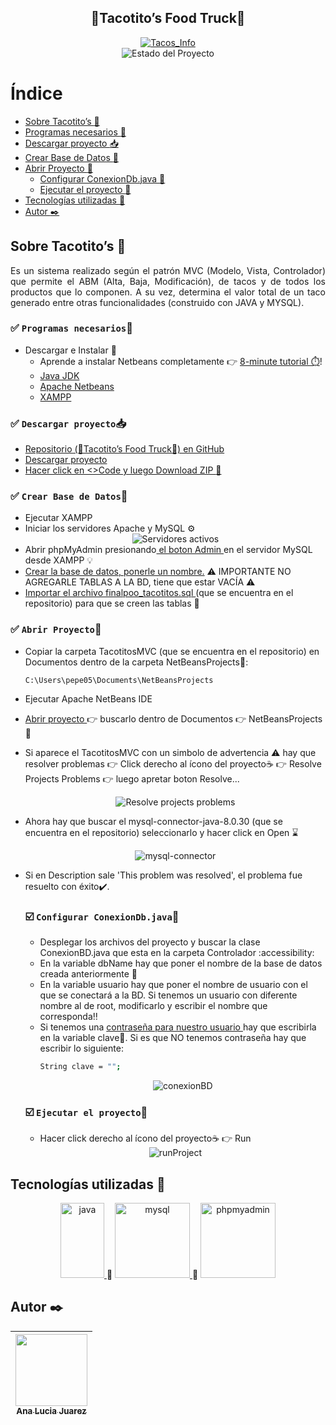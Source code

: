 <section align="center">
  <h1 align="center">🌮Tacotito’s Food Truck🌮</h1>
  <a href="https://www.mentta.com/blog/origen-de-los-tacos-mexicanos/" target="_blank"><img src="https://i.ibb.co/WHRGpcz/foodtruck.jpg" alt="Tacos_Info"></a>
   <section align="center">
   <img src="https://img.shields.io/badge/STATE-FINISHED-green" alt="Estado del Proyecto">
     </section>
</section>


# Índice
- [Sobre Tacotito’s :truck:](#sobre-tacotitos-truck)
- [Programas necesarios :memo:](#white_check_mark-programas-necesariosmemo)
- [Descargar proyecto :inbox_tray:](#white_check_mark-descargar-proyectoinbox_tray) 
- [Crear Base de Datos :wrench:](#white_check_mark-crear-base-de-datoswrench)
- [Abrir Proyecto :open_file_folder:](#white_check_mark-abrir-proyectoopen_file_folder)
    - [Configurar ConexionDb.java :nut_and_bolt:](#ballot_box_with_check-configurar-conexiondbjavanut_and_bolt)
    - [Ejecutar el proyecto :rocket:](#ballot_box_with_check-ejecutar-el-proyectorocket)
- [Tecnologías utilizadas :hammer:](#tecnologías-utilizadas-hammer)
- [Autor :black_nib:](#autor-black_nib)


## Sobre Tacotito’s :truck:

<p align="justify">
Es un sistema realizado según el patrón MVC (Modelo, Vista, Controlador) que permite el ABM (Alta, Baja, Modificación), de tacos y de todos los productos que lo componen. A su vez, determina el valor total de un taco generado entre otras funcionalidades (construido con JAVA y MYSQL).
</p>



### :white_check_mark: `Programas necesarios`:memo:
- Descargar e Instalar :arrow_down_small: 
  - Aprende a instalar Netbeans completamente :point_right: [8-minute tutorial ⏱️](https://www.youtube.com/watch?v=MXHsvSvJpHI)! 
  - <a href="https://www.oracle.com/ar/java/technologies/downloads/" target="_blank" rel="noopener noreferrer"> 
        Java JDK
    </a>    
  - <a href="https://netbeans.apache.org/" target="_blank"> 
        Apache Netbeans
    </a> 
  - <a href="https://www.apachefriends.org/es/index.html" target="_blank"> 
        XAMPP
    </a> 

### :white_check_mark: `Descargar proyecto`:inbox_tray:
- <a href="https://github.com/manita02/Tacotitos" target="_blank"> Repositorio (🌮Tacotito’s Food Truck🌮) en GitHub </a>
- [Descargar proyecto](https://github.com/manita02/Tacotitos/archive/refs/heads/main.zip)
- <a href="https://docs.github.com/es/repositories/working-with-files/using-files/downloading-source-code-archives" target="_blank"> Hacer click en <>Code y luego Download ZIP :dash:</a>

### :white_check_mark: `Crear Base de Datos`:wrench: 
- Ejecutar XAMPP
- Iniciar los servidores Apache y MySQL ⚙️
  <section align="center">
       <img src="https://upload.wikimedia.org/wikipedia/commons/d/de/XAMPP_Windows_10.PNG" alt="Servidores activos">
  </section>
- Abrir phpMyAdmin presionando<a href="https://www.youtube.com/watch?v=giCmjKBmK6A" target="_blank"> el boton Admin </a>en el servidor MySQL desde XAMPP :bulb: 
- <a href="https://disenowebakus.net/crear-una-base-de-datos-phpmyadmin-mysql-php.php" target="_blank"> Crear la base de datos, ponerle un nombre.</a> :warning: IMPORTANTE NO AGREGARLE TABLAS A LA BD, tiene que estar VACÍA :warning:  
- <a href="https://help.one.com/hc/es/articles/115005588189--C%C3%B3mo-importar-una-base-de-datos-a-phpMyAdmin-" target="_blank"> Importar el archivo finalpoo_tacotitos.sql </a>(que se encuentra en el repositorio) para que se creen las tablas :triangular_flag_on_post: 

### :white_check_mark: `Abrir Proyecto`:open_file_folder:
- Copiar la carpeta TacotitosMVC (que se encuentra en el repositorio) en Documentos dentro de la carpeta NetBeansProjects:high_brightness:: 
    ```
    C:\Users\pepe05\Documents\NetBeansProjects
    ```
- Ejecutar Apache NetBeans IDE
- <a href="https://www.youtube.com/watch?v=pqvPri4enR4" target="_blank"> Abrir proyecto </a>:point_right: buscarlo dentro de Documentos :point_right: NetBeansProjects :file_folder: 
- Si aparece el TacotitosMVC con un simbolo de advertencia :warning: hay que resolver problemas :point_right: Click derecho al ícono del proyecto☕ :point_right: Resolve Projects Problems :point_right: luego apretar boton Resolve...
  <section align="center">
       <img src="https://i.ibb.co/RcBp1MK/resolve.jpg" alt="Resolve projects problems">
  </section>
- Ahora hay que buscar el mysql-connector-java-8.0.30 (que se encuentra en el repositorio) seleccionarlo y hacer click en Open :hourglass:
  <section align="center">
       <img src="https://i.ibb.co/k2MVYSz/mysql-Connector.jpg" alt="mysql-connector">
  </section>
- Si en Description sale 'This problem was resolved', el problema fue resuelto con éxito:heavy_check_mark:.

   ### :ballot_box_with_check: `Configurar ConexionDb.java`:nut_and_bolt:
   - Desplegar los archivos del proyecto y buscar la clase ConexionBD.java que esta en la carpeta Controlador :accessibility:
   - En la variable dbName hay que poner el nombre de la base de datos creada anteriormente :link:
   - En la variable usuario hay que poner el nombre de usuario con el que se conectará a la BD. Si tenemos un usuario con diferente nombre al de root, modificarlo y escribir el nombre que corresponda:bangbang: 
   - Si tenemos una <a href="https://www.mclibre.org/consultar/webapps/lecciones/phpmyadmin-1-soluciones.html" target="_blank"> contraseña para nuestro usuario </a> hay que escribirla en la variable clave:small_red_triangle_down:. Si es que NO tenemos contraseña hay que escribir lo siguiente:
     ```bash
     String clave = "";
     ```
     <section align="center">
       <img src="https://i.ibb.co/gjgQMZg/conexion-BD.jpg" alt="conexionBD">
     </section>

    ### :ballot_box_with_check: `Ejecutar el proyecto`:rocket:
    - Hacer click derecho al ícono del proyecto☕ :point_right: Run
    <section align="center">
       <img src="https://i.ibb.co/vqpN0qR/run-Project.jpg" alt="runProject">
    </section>
   
   
## Tecnologías utilizadas :hammer:
<section align="center">
<a href="https://www.java.com/es/download/help/whatis_java.html#:~:text=Java%20es%20una%20plataforma%20inform%C3%A1tica,crean%20muchos%20servicios%20y%20aplicaciones." target="_blank"> <img src="https://www.sommelierdecafe.com/wp-content/uploads/2009/06/java-logo1-1.png" alt="java" width="70" height="120"/> </a> 🔩
<a href="https://www.ionos.es/digitalguide/servidores/know-how/que-es-mysql/#:~:text=MySQL%20es%20un%20sistema%20de,por%20ejemplo%2C%20WordPress%20y%20TYPO3." target="_blank"> <img class="img" src="https://styles.redditmedia.com/t5_2qm6k/styles/communityIcon_dhjr6guc03x51.png" alt="mysql" width="120" height="120"/> </a> 🔩
<a href="https://www.phpmyadmin.net/" target="_blank"> <img class="img" src="https://www.techspot.com/images2/downloads/topdownload/2014/05/phpMyAdmin.png" alt="phpmyadmin" width="120" height="120"/> </a>
</section>




## Autor :black_nib:
| [<img src="https://img.freepik.com/vector-premium/logotipo-playa-isla-tropical-ilustracion-insignia-surf-vintage_194708-664.jpg" width=115><br><sub>Ana Lucia Juarez</sub>](https://github.com/manita02) | 
| :---: |
